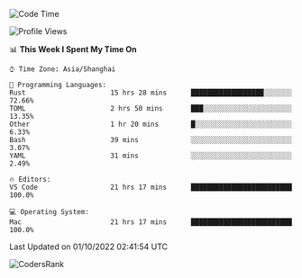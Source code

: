 <!--START_SECTION:waka-->
![Code Time](http://img.shields.io/badge/Code%20Time-1%2C700%20hrs%2019%20mins-blue)

![Profile Views](http://img.shields.io/badge/Profile%20Views-9-blue)

📊 **This Week I Spent My Time On** 

```text
⌚︎ Time Zone: Asia/Shanghai

💬 Programming Languages: 
Rust                     15 hrs 28 mins      ██████████████████░░░░░░░   72.66% 
TOML                     2 hrs 50 mins       ███░░░░░░░░░░░░░░░░░░░░░░   13.35% 
Other                    1 hr 20 mins        █░░░░░░░░░░░░░░░░░░░░░░░░   6.33% 
Bash                     39 mins             ░░░░░░░░░░░░░░░░░░░░░░░░░   3.07% 
YAML                     31 mins             ░░░░░░░░░░░░░░░░░░░░░░░░░   2.49%

🔥 Editors: 
VS Code                  21 hrs 17 mins      █████████████████████████   100.0%

💻 Operating System: 
Mac                      21 hrs 17 mins      █████████████████████████   100.0%

```


 Last Updated on 01/10/2022 02:41:54 UTC
<!--END_SECTION:waka-->

![CodersRank](https://cr-skills-chart-widget.azurewebsites.net/api/api?username=BugenZhao&padding=16&tooltip=true&branding=false&sort-by-score=true&skills=Rust%2C%20Swift%2C%20C%2C%20TypeScript%2C%20Java%2C%20Go%2C%20Dart%2C%20C%2B%2B%2C%20Python%2C%20Assembly%2C%20Shell%2C%20Kotlin)
